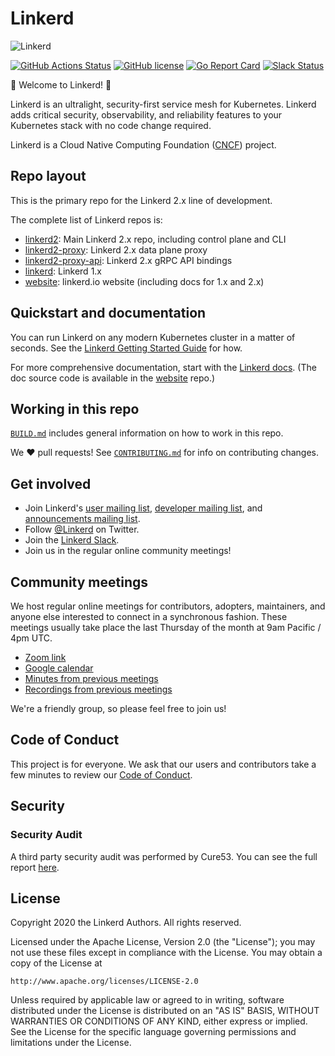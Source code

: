 # Linkerd

![Linkerd][logo]

[![GitHub Actions Status][github-actions-badge]][github-actions]
[![GitHub license][license-badge]](LICENSE)
[![Go Report Card][go-report-card-badge]][go-report-card]
[![Slack Status][slack-badge]][slack]

:balloon: Welcome to Linkerd! :wave:

Linkerd is an ultralight, security-first service mesh for Kubernetes. Linkerd
adds critical security, observability, and reliability features to your
Kubernetes stack with no code change required.

Linkerd is a Cloud Native Computing Foundation ([CNCF][cncf]) project.

## Repo layout

This is the primary repo for the Linkerd 2.x line of development.

The complete list of Linkerd repos is:

* [linkerd2][linkerd2]: Main Linkerd 2.x repo, including control plane and CLI
* [linkerd2-proxy][proxy]: Linkerd 2.x data plane proxy
* [linkerd2-proxy-api][proxy-api]: Linkerd 2.x gRPC API bindings
* [linkerd][linkerd1]: Linkerd 1.x
* [website][linkerd-website]: linkerd.io website (including docs for 1.x and
  2.x)

## Quickstart and documentation

You can run Linkerd on any modern Kubernetes cluster in a matter of seconds.
See the [Linkerd Getting Started Guide][getting-started] for how.

For more comprehensive documentation, start with the [Linkerd
docs][linkerd-docs]. (The doc source code is available in the
[website][linkerd-website] repo.)

## Working in this repo

[`BUILD.md`](BUILD.md) includes general information on how to work in this repo.

We :heart: pull requests! See [`CONTRIBUTING.md`](CONTRIBUTING.md) for info on
contributing changes.

## Get involved

* Join Linkerd's [user mailing list][linkerd-users], [developer mailing
  list][linkerd-dev], and [announcements mailing list][linkerd-announce].
* Follow [@Linkerd][twitter] on Twitter.
* Join the [Linkerd Slack][slack].
* Join us in the regular online community meetings!

## Community meetings

We host regular online meetings for contributors, adopters, maintainers, and
anyone else interested to connect in a synchronous fashion. These meetings
usually take place the last Thursday of the month at 9am Pacific / 4pm UTC.

* [Zoom link](https://zoom.us/my/cncflinkerd)
* [Google calendar](https://calendar.google.com/calendar/embed?src=buoyant.io_j28ik70vrl3418f4oldkdici7o%40group.calendar.google.com)
* [Minutes from previous meetings](https://docs.google.com/document/d/1OvXYL5Q53klQFZPokQJas72YqkWXplkPQUguFbRW7Wo/edit)
* [Recordings from previous meetings](https://www.youtube.com/playlist?list=PLI9FkLPXDscBHP91Ud3lyJScI4ZCjRG6F)

We're a friendly group, so please feel free to join us!

## Code of Conduct

This project is for everyone. We ask that our users and contributors take a few
minutes to review our [Code of Conduct][CoC].

## Security

### Security Audit

A third party security audit was performed by Cure53. You can see the full
report [here](SECURITY_AUDIT.pdf).

## License

Copyright 2020 the Linkerd Authors. All rights reserved.

Licensed under the Apache License, Version 2.0 (the "License"); you may not use
these files except in compliance with the License. You may obtain a copy of the
License at

    http://www.apache.org/licenses/LICENSE-2.0

Unless required by applicable law or agreed to in writing, software distributed
under the License is distributed on an "AS IS" BASIS, WITHOUT WARRANTIES OR
CONDITIONS OF ANY KIND, either express or implied. See the License for the
specific language governing permissions and limitations under the License.

<!-- refs -->
[github-actions]: https://github.com/linkerd/linkerd2/actions
[github-actions-badge]: https://github.com/linkerd/linkerd2/workflows/Cloud%20integration/badge.svg
[cncf]: https://www.cncf.io/
[CoC]: https://github.com/linkerd/linkerd/wiki/Linkerd-code-of-conduct
[getting-started]: https://linkerd.io/2/getting-started/
[golang]: https://golang.org/
[go-report-card]: https://goreportcard.com/report/github.com/linkerd/linkerd2
[go-report-card-badge]: https://goreportcard.com/badge/github.com/linkerd/linkerd2
[license-badge]: https://img.shields.io/github/license/linkerd/linkerd.svg
[linkerd1]: https://github.com/linkerd/linkerd
[linkerd2]: https://github.com/linkerd/linkerd2
[linkerd-announce]: https://lists.cncf.io/g/cncf-linkerd-announce
[linkerd-demo]: https://linkerd.io/2/getting-started/#step-3-install-the-demo-app
[linkerd-dev]: https://lists.cncf.io/g/cncf-linkerd-dev
[linkerd-docs]: https://linkerd.io/2/overview/
[linkerd-inject]: https://linkerd.io/2/adding-your-service/
[linkerd-users]: https://lists.cncf.io/g/cncf-linkerd-users
[linkerd-website]: https://github.com/linkerd/website
[logo]: https://user-images.githubusercontent.com/9226/33582867-3e646e02-d90c-11e7-85a2-2e238737e859.png
[proxy]: https://github.com/linkerd/linkerd2-proxy
[proxy-api]: https://github.com/linkerd/linkerd2-proxy-api
[rust]: https://www.rust-lang.org/
[slack-badge]: http://slack.linkerd.io/badge.svg
[slack]: http://slack.linkerd.io
[twitter]: https://twitter.com/linkerd
